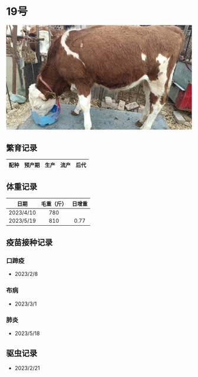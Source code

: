 # 19号
![19号](/images/simmental/fourth/19.jpg)

## 繁育记录
|配种|预产期|生产|流产|后代|
|:------:|:------:|:------:  |:------:|:--------------------:|

## 体重记录
| 日期           |    毛重（斤）  |日增重|
| ------------- | :-----------: |:---:|
| 2023/4/10     |      780      |     |
| 2023/5/19     |      810      |0.77 |

## 疫苗接种记录
### 口蹄疫
- 2023/2/8
### 布病
- 2023/3/1
### 肺炎
- 2023/5/18

## 驱虫记录
- 2023/2/21
